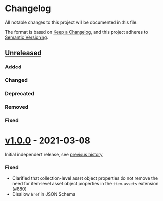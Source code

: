 # Changelog
All notable changes to this project will be documented in this file.

The format is based on [Keep a Changelog](https://keepachangelog.com/en/1.0.0/),
and this project adheres to [Semantic Versioning](https://semver.org/spec/v2.0.0.html).

## [Unreleased]

### Added

### Changed

### Deprecated

### Removed

### Fixed

# [v1.0.0] - 2021-03-08

Initial independent release, see [previous history](https://github.com/radiantearth/stac-spec/commits/v1.0.0-rc.1/extensions/item-assets)

### Fixed
- Clarified that collection-level asset object properties do  not remove the need for item-level asset object properties
  in the `item-assets` extension ([#880](https://github.com/radiantearth/stac-spec/pull/880))
- Disallow `href` in JSON Schema

[Unreleased]: <https://github.com/stac-extensions/item-assets/compare/v1.0.0...HEAD>
[v1.0.0]: <https://github.com/stac-extensions/item-assets/tree/v1.0.0>